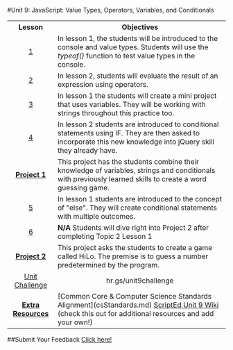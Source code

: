 #Unit 9: JavaScript: Value Types, Operators, Variables, and Conditionals

<table>
<tr>
	<th>Lesson</th>
	<th>Objectives</th>
</tr>
<tr>
	<td align="center"><a href=""> 1 </a></td>
	<td>In lesson 1, the students will be introduced to the console and value types. Students will use the <em>typeof()</em> function to test value types in the console.   </td>
</tr>
<tr>
	<td align="center"><a href=""> 2 </a></td>
	<td>In lesson 2, students will evaluate the result of an expression using operators. </td>
</tr>
<tr>
	<td align="center"><a href=""> 3  </a></td>
	<td>In lesson 1 the students will create a mini project that uses variables. They will be working with strings throughout this practice too.   </td>
</tr>
<tr>
	<td align="center"><a href=""> 4  </a></td>
	<td>In lesson 2 students are introduced to conditional statements using IF. They are then asked to incorporate this new knowledge into jQuery skill they already have.</td>
</tr>
<tr>
	<td align="center"><strong><a href="">Project 1</a></strong></td>
	<td colspan="2">This project has the students combine their knowledge of variables, strings and conditionals with previously learned skills to create a word guessing game.</td>
</tr>

<tr>
	<td align="center"><a href="">5 </a></td>
	<td>In lesson 1 students are introduced to the concept of "else". They will create conditional statements with multiple outcomes.  </td>
	
</tr>
<tr>
	<td align="center"><a href="">6 </a></td>
	<td><strong>N/A</strong> Students will dive right into Project 2 after completing Topic 2 Lesson 1 </td>
</tr>

<tr>
	<td align="center"><strong><a href="">Project 2</a></strong></td>
	<td colspan="2">This project asks the students to create a game called HiLo. The premise is to guess a number predetermined by the program.</td>
</tr>
<tr>
	<td align="center"> <a href=""> Unit Challenge </a> </td>
	<td align="center" colspan="2"> hr.gs/unit9challenge </td>
</tr>
<tr>
	<td align="center" ><strong><a href="">Extra Resources</a></strong></td>
	<td colspan="2">
		[Common Core & Computer Science Standards Alignment](csStandards.md)
		<a href="https://github.com/ScriptEdcurriculum/curriculum2016/wiki/foundationsCourse#unit-9-conditionals-variables--strings">ScriptEd Unit 9 Wiki</a> (check this out for additional resources and add your own!)
	</td>
</tr>


</table>


##Submit Your Feedback
<a href="https://docs.google.com/forms/d/e/1FAIpQLSfx0wkLyw_jSOhWR2yY8GTR8TV2NXYZc40us7aPHnl9bO6WAQ/viewform">Click here!</a></td>


